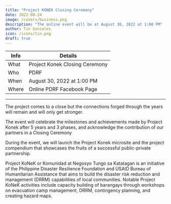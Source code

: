 ```yaml
---
title: "Project KONEK Closing Ceremony"
date: 2022-08-24
image: /covers/business.png
description: "The online event will be at August 30, 2022 at 1:00 PM"
author: Tin Gonzales
icon: /icons/tin.png
draft: true
---
```




Info | Details 
--- | ---
What | Project Konek Closing Ceremony
Who | PDRF
When | August 30, 2022 at 1:00 PM
Where | Online PDRF Facebook Page


---

The project comes to a close but the connections forged through the years will remain and will only get stronger. 

The event will celebrate the milestones and achievements made by Project Konek after 5 years and 3 phases, and acknowledge the contribution of our partners in a Closing Ceremony

During the event, we will launch the Project Konek microsite and the project compendium that showcases the fruits of a successful public-private partnership.

Project KoNeK or Komunidad at Negosyo Tungo sa Katatagan is an initiative of the Philippine Disaster Resilience Foundation and USAID Bureau of Humanitarian Assistance that aims to build the disaster risk reduction and management (DRRM) capabilities of local communities. Notable Project KoNeK activities include capacity building of barangays through workshops on evacuation camp management, DRRM, contingency planning, and creating hazard maps.



